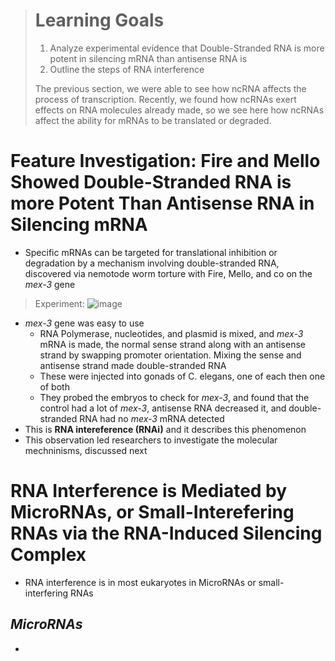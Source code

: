 > # Learning Goals
> 1. Analyze experimental evidence that Double-Stranded RNA is more potent in silencing mRNA than antisense RNA is
> 2. Outline the steps of RNA interference
>
> The previous section, we were able to see how ncRNA affects the process of transcription. Recently, we found how ncRNAs exert effects on RNA molecules already made, so we see here how ncRNAs affect the ability for mRNAs to be translated or degraded.

# Feature Investigation: Fire and Mello Showed Double-Stranded RNA is more Potent Than Antisense RNA in Silencing mRNA
- Specific mRNAs can be targeted for translational inhibition or degradation by a mechanism involving double-stranded RNA, discovered via nemotode worm torture with Fire, Mello, and co on the *mex-3* gene

> Experiment: ![image](https://github.com/MCBasterSheet/MCBasterSheet/assets/157453648/b0e8fb8f-4270-4060-a6ae-0d4bdf0cba6c)

- *mex-3* gene was easy to use
  - RNA Polymerase, nucleotides, and plasmid is mixed, and *mex-3* mRNA is made, the normal sense strand along with an antisense strand by swapping promoter orientation. Mixing the sense and antisense strand made double-stranded RNA
  - These were injected into gonads of C. elegans, one of each then one of both
  - They probed the embryos to check for *mex-3*,  and found that the control had a lot of *mex-3*, antisense RNA decreased it, and double-stranded RNA had no *mex-3* mRNA detected
- This is **RNA intereference (RNAi)** and it describes this phenomenon
- This observation led researchers to investigate the molecular mechninisms, discussed next

# RNA Interference is Mediated by MicroRNAs, or Small-Interefering RNAs via the RNA-Induced Silencing Complex
- RNA interference is in most eukaryotes in MicroRNAs or small-interfering RNAs

## *MicroRNAs*
- 

